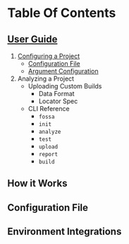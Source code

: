 # Table Of Contents

## [User Guide](user-guide.md/#user-guide)
1. [Configuring a Project](./user-guide.md/#configuring-a-project)
     - [Configuration File](./user-guide.md/#configuration-file)
     - [Argument Configuration](user-guide.md/#argument-configuration)   
2. Analyzing a Project
      -  Uploading Custom Builds
         - Data Format
         - Locator Spec
      - CLI Reference
        - `fossa`
        - `init`
        - `analyze`
        - `test`
        - `upload`
        - `report`
        - `build`

## How it Works


## Configuration File
## Environment Integrations 